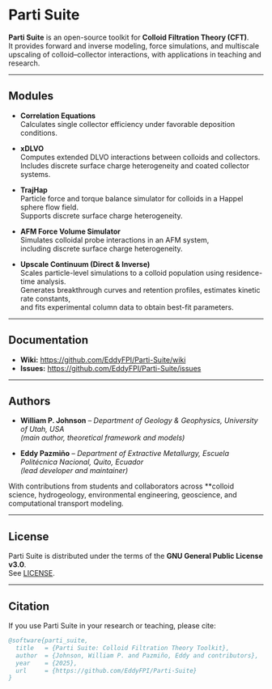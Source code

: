 # Parti Suite

**Parti Suite** is an open-source toolkit for **Colloid Filtration Theory (CFT)**.  
It provides forward and inverse modeling, force simulations, and multiscale upscaling of colloid–collector interactions, with applications in teaching and research.

---

## Modules

- **Correlation Equations**  
  Calculates single collector efficiency under favorable deposition conditions.

- **xDLVO**  
  Computes extended DLVO interactions between colloids and collectors.  
  Includes discrete surface charge heterogeneity and coated collector systems.

- **TrajHap**  
  Particle force and torque balance simulator for colloids in a Happel sphere flow field.  
  Supports discrete surface charge heterogeneity.

- **AFM Force Volume Simulator**  
  Simulates colloidal probe interactions in an AFM system,  
  including discrete surface charge heterogeneity.

- **Upscale Continuum (Direct & Inverse)**  
  Scales particle-level simulations to a colloid population using residence-time analysis.  
  Generates breakthrough curves and retention profiles, estimates kinetic rate constants,  
  and fits experimental column data to obtain best-fit parameters.

---

## Documentation
- **Wiki:** https://github.com/EddyFPI/Parti-Suite/wiki  
- **Issues:** https://github.com/EddyFPI/Parti-Suite/issues  

---

## Authors
- **William P. Johnson** – *Department of Geology & Geophysics, University of Utah, USA*  
  *(main author, theoretical framework and models)*

- **Eddy Pazmiño** – *Department of Extractive Metallurgy, Escuela Politécnica Nacional, Quito, Ecuador*  
  *(lead developer and maintainer)*

With contributions from students and collaborators across **colloid science, hydrogeology, environmental engineering, geoscience, and computational transport modeling.

---

## License
Parti Suite is distributed under the terms of the **GNU General Public License v3.0**.  
See [LICENSE](LICENSE).

---

## Citation
If you use Parti Suite in your research or teaching, please cite:

```bibtex
@software{parti_suite,
  title   = {Parti Suite: Colloid Filtration Theory Toolkit},
  author  = {Johnson, William P. and Pazmiño, Eddy and contributors},
  year    = {2025},
  url     = {https://github.com/EddyFPI/Parti-Suite}
}
